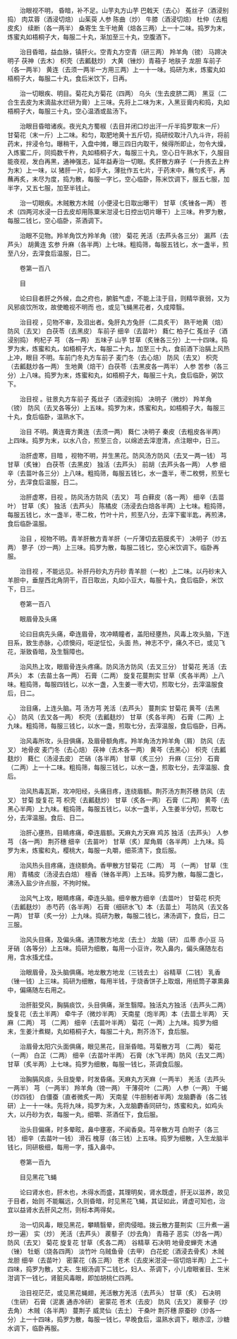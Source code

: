 <!-- { "loadSidebar": true } -->
　　治眼视不明， 昏暗，补不足。山芋丸方山芋 巴戟天（去心） 菟丝子（酒浸别捣） 肉苁蓉（酒浸切焙） 山茱萸 人参 陈曲（炒） 牛膝（酒浸切焙） 杜仲（去粗皮炙） 续断（各一两半） 桑寄生 生干地黄（焙各三两）上一十二味。捣罗为末，炼蜜丸如梧桐子大，每服二十丸，渐加至三十丸，空腹酒下。

　　治目昏暗，益血脉，镇肝火。空青丸方空青（研三两） 羚羊角（镑） 马蹄决明子 茯神（去木） 枳壳（去瓤麸炒） 大黄（锉炒）青葙子 地肤子 龙胆 车前子（各一两半） 黄连（去须一两半一方用三两）上一十一味。捣研为末，炼蜜丸如梧桐子大，每服二十丸，食后米饮下，日再。

　　治一切眼疾、明目。菊花丸方菊花（四两） 乌头（生去皮脐二两） 黑豆（二合生去皮为末滴盐水烂研为膏）上三味。先将上二味为末，入黑豆膏内和捣，丸如梧桐子大，每服三十丸，空心温酒或盐汤下。

　　治眼目昏暗诸疾。夜光丸方蜀椒（去目并闭口炒出汗一斤半捣罗取末一斤） 甘菊花（末一斤）上二味。和匀，取肥地黄十五斤切，捣研绞取汁八九斗许，将前药末，拌浸令匀。曝稍干，入盘中摊，曝三四日内取干，候得所即止，勿令大燥，入炼蜜二斤，同捣数千杵，丸如梧桐子大，每服三十丸，空心日午熟水下，久服目能夜视，发白再黑，通神强志，延年益寿治一切眼。炙肝散方麻子（一升拣去上杵为末）上一味，以 猪肝一片，如手大，薄批作五七片，于药末中，蘸匀炙干，再蘸再炙，末尽为度，捣为散，每服一字匕，空心临卧，陈米饮调下，服五七服，加半字，又五七服，加至半钱止。

　　治一切眼疾。木贼散方木贼（小便浸七日取出曝干） 甘草（炙锉各一两） 苍术（四两河水浸一日去皮却用陈粟米泔浸七日控出切片曝干）上三味。杵罗为散，每服二钱匕，空心临卧，茶酒调下。

　　治眼不见物。羚羊角饮方羚羊角（镑） 菊花 羌活（去芦头各三分） 漏芦（去芦头） 胡黄连 玄参 升麻（各半两）上七味。粗捣筛，每服五钱匕，水一盏半，煎至八分，去滓食后温服，日二。

　　卷第一百八

　　目

　　论曰目者肝之外候，血之府也，腑脏气虚，不能上注于目，则精华衰弱，又为风邪痰饮所攻，故使瞻视不明而 也，或见飞蝇黑花者，久成障翳。

　　治目视 ，见物不审，及泪出者。兔肝丸方兔肝（二具炙干） 熟干地黄（焙） 防风（去叉） 白茯苓（去黑皮） 车前子 细辛（去苗叶） 蕤仁 柏子仁 菟丝子（酒浸别捣） 枸杞子 芎 （各一两） 五味子 山芋 甘草（炙锉各三分）上一十四味。捣罗为末，炼蜜和丸，如梧桐子大，每服二十丸，加至三十丸，食前酒下治膈上风热上冲，眼目 不明。车前门冬丸方车前子 麦门冬（去心焙） 防风（去叉） 枳壳（去瓤麸炒各一两） 生地黄（焙干）白茯苓（去黑皮各一两半） 人参 苦参（各三分）上八味。捣罗为末，炼蜜和丸，如梧桐子大，每服三十丸，食后临卧，粥饮下。

　　治目视 。驻景丸方车前子 菟丝子（酒浸别捣） 决明子（微炒） 羚羊角（镑） 防风（去叉各等分）上五味。捣罗为末，炼蜜和丸，如梧桐子大，每服三十丸，食后临卧，温熟水下。

　　治目 不明。黄连膏方黄连（去须一两） 蕤仁 决明子 秦皮（去粗皮各半两）上四味。捣罗为末，以水八合，煎至三合，以绵滤去滓澄清，点注眼中，日三。

　　治肝虚寒，目暗 ，视物不明，并生黑花。防风汤方防风（去叉一两一钱） 芎 甘草（炙锉） 白茯苓（去黑皮） 独活（去芦头） 前胡（去芦头各一两） 人参 细辛（去苗叶各三分）上八味。粗捣筛，每服五钱匕，水一盏半，枣二枚劈，煎至七分，去滓食后温服，日二。

　　治肝虚寒，目视 。防风汤方防风（去叉） 芎 白藓皮（各一两） 细辛（去苗叶） 甘草（炙） 独活（去芦头） 陈橘皮（汤浸去白焙各半两）上七味。粗捣筛，每服五钱匕，水一盏半，枣二枚，竹叶十片，煎至八分，去滓下蜜半匙，再煎沸，食后临卧温服。

　　治目 ，视物不明。青羊肝散方青羊肝（一斤薄切去筋膜炙干） 决明子（炒五两） 蓼子（炒一两）上三味。捣罗为散，每服二钱匕，空心米饮调下。临卧再服。

　　治目视 ，不能远见。补肝丹砂丸方丹砂 青羊胆（一枚）上二味。以丹砂末入羊胆中，垂屋西北角阴干，百日取出，丸如小豆大，每服十丸，食后临卧，米饮下，日三。

　　卷第一百八

　　眼眉骨及头痛

　　论曰目病先头痛，牵连眉骨，攻冲睛瞳者，盖阳经壅热，风毒上攻头脑，下连目系，致生赤脉，心烦懊闷，呕逆怔忪，头面 热，神志不宁，痛久不已，或见飞花，渐致昏暗，及生翳障也。

　　治风热上攻，眼眉骨连头疼痛。防风汤方防风（去叉三分） 甘菊花 羌活（去芦头） 本（去苗土各一两） 石膏（二两） 旋复花蔓荆实 甘草（炙各半两）上八味。粗捣筛，每服四钱匕，以水一盏，入生姜一枣大切，煎取七分，去滓温服食后，日二。

　　治目痛，上连头脑。芎 汤方芎 羌活（去芦头） 蔓荆实 甘菊花 黄芩（去黑心） 防风（去叉各一两） 枳壳（去瓤麸炒） 甘草（炙各半两） 石膏（二两）上九味。粗捣筛，每服三钱匕，以水一盏，煎取七分，去滓温服，食后临卧，日再。

　　治风毒所攻，头目俱痛，及眉骨额角疼。羚羊角汤方羚羊角（屑） 防风（去叉） 地骨皮 麦门冬（去心焙） 茯神（去木各一两） 黄芩（去黑心） 枳壳（去瓤麸炒） 蕤仁（汤浸去皮） 芒硝（各半两） 甘草（炙三分） 升麻（三分） 石膏（二两）上一十二味。粗捣筛，每服三钱匕，以水一盏，煎取七分，去滓温服、食后。

　　治风热毒瓦斯，攻冲阳经，头痛目疼，连绕眉额。荆芥汤方荆芥穗 防风（去叉） 甘菊 旋复花 芎 枳壳（去瓤麸炒） 甘草（炙各一两） 石膏（二两） 黄芩（去黑心半两）上九味。粗捣筛，每服五钱匕，以水一盏半，入生姜半分切，煎取七分，去滓温服。食后、日二。

　　治肝心壅热，目睛疼痛，牵连眉额。天麻丸方天麻 鸡苏 独活（去芦头） 人参 芎 （各一两） 荆芥穗 细辛（去苗叶） 甘草（炙）犀角屑（各半两）上九味。捣罗为末，炼蜜和丸，樱桃大，每服一丸嚼，细茶清下，食后服。

　　治风热头目疼痛，连绕额角。香甲散方甘菊花（二两） 芎 （一两） 甘草（生用） 青橘皮（汤浸去白焙） 檀香（锉各半两）上五味。捣罗为散，每服二盏匕，沸汤入盐少许点服，不拘时候。

　　治风气上攻，眼睛疼痛，牵连头脑。细辛散方细辛（去苗叶） 甘菊花 枳壳（去瓤麸炒） 赤芍药（各半两） 石膏（细研水飞）本（去苗土） 芎防风（去叉各一两） 甘草（炙一分）上九味。捣研为散，每服二钱匕，沸汤调下，食后，日二三服。

　　治风头目痛，及偏头痛。通顶散方地龙（去土） 龙脑（研） 瓜蒂 赤小豆 马牙硝（各等分）上五味。捣研为细散，每用一小豆许，吹入鼻内，偏头痛随左右用，含水搐尤佳。

　　治眼眉骨，及头脑俱痛。地龙散方地龙（三钱去土） 谷精草（二钱） 乳香（锉一钱）上三味。捣研为细散，每用半钱，于烧香饼子上取烟，用纸筒子罩熏鼻中，偏痛随左右用之。

　　治肝脏受风，胸膈痰饮，头目俱痛，渐生翳障。独活丸方独活（去芦头二两） 旋复花（去土半两） 牵牛子（微炒半两） 天南星（炮半两）本（去苗土半两） 天麻（二两） 芎 （二两） 细辛（去苗叶半两） 菊花（一两）上九味。捣罗为细末，生姜汁煮糊，丸如梧桐子大，每服二十丸，荆芥汤下，食后服。

　　治眉骨太阳穴头面俱痛，眼见黑花，目渐昏暗。芎菊散方芎 （二两） 菊花（一两） 白芷（二两） 细辛（去苗叶半两） 石膏（水飞半两）防风（去叉二两） 甘草（炙半两）上七味。捣罗为细散，每服一钱匕，茶调食后服。

　　治胸膈风痰，头目旋晕，时发昏痛。天麻丸方天麻（一两半） 羌活（去芦头一两半） 芎 （一两半） 羚羊角（镑一两） 干薄荷叶（二两） 人参（一两） 干蝎（炒四钱） 白僵蚕（直者微炙一两） 天南星（牛胆制者半两）龙脑麝香（各二钱研）上一十一味。先将九味，捣罗为末，入龙脑麝香同研匀，炼蜜和丸，如鸡头大，以丹砂为衣，每服一丸，细嚼、茶酒任下，食后服。

　　治头目偏痛，时多晕眩，鼻中壅塞，不闻香臭。芎辛散方芎 白附子（各三钱） 细辛（去苗叶一钱） 滑石 槐芽（各三钱）上五味。捣罗为细散，入生龙脑半钱匕，同研极细，每用一字，搐入鼻中。

　　卷第一百九

　　目见黑花飞蝇

　　论曰肾水也，肝木也，木得水而盛，其理明矣，肾水既虚，肝无以滋养，故见于目者，始则 不能瞩远，久则昏暗，时见黑花飞蝇，其证如此，肾虚可知也，治宜以益肾水去肝风之剂，则标本两得矣。

　　治一切风毒，眼见黑花，攀睛翳晕，瘀肉侵暗。拨云散方蔓荆实（三升煮一遍炒一遍） 实（炒） 羌活（去芦头） 蒺藜子（炒去角） 青葙子 恶实（炒各一两） 防风（去叉） 菊花 旋复花 甘草（炙各二两） 谷精草 石决明 地骨皮蝉壳 木通（锉） 牡蛎（烧各四两） 淡竹叶 乌贼鱼骨（去甲） 白花蛇（酒浸去骨炙）木贼龙胆 细辛（去苗叶） 密蒙花（各三两） 苍术（去皮米泔浸一宿切焙半两）上二十四味，捣罗为散，丈夫、生椒汤调下二钱匕，妇人、茶调下，小儿疳眼雀目、生米泔调下一钱匕，肾脏风毒眼，即加胡桃仁四两。

　　治目视茫茫，或见黑花蝇翅，羌活散方羌活（去芦头） 甘草（炙） 石决明（生研） 石膏（泥裹 通赤冷研） 密蒙花 苍术（去皮） 防风（去叉） 蒺藜子（炒去角） 木贼（各半两） 蔓荆子 威灵仙（去土） 干桑叶 荆芥穗 原蚕砂（炒各一分）上一十四味，捣罗为散，每服一钱匕，早晚食后，温熟水调下，眼赤涩，沙糖水调下，临卧再服。

